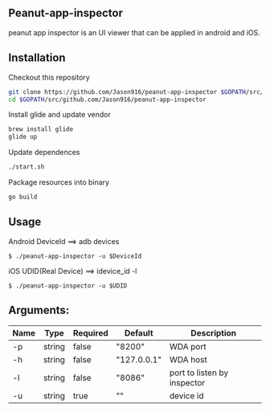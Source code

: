 ## Peanut-app-inspector
peanut app inspector is an UI viewer that can be applied in android and iOS.

## Installation
Checkout this repository
```bash
git clone https://github.com/Jason916/peanut-app-inspector $GOPATH/src/github.com/Jason916/peanut-app-inspector
cd $GOPATH/src/github.com/Jason916/peanut-app-inspector
```

Install glide and update vendor
```bash
brew install glide
glide up
```

Update dependences
```bash
./start.sh
```
Package resources into binary
```bash
go build
```

## Usage
Android
DeviceId ==> adb devices
```
$ ./peanut-app-inspector -u $DeviceId
```
iOS
UDID(Real Device) ==> idevice_id -l
```
$ ./peanut-app-inspector -u $UDID
```


## Arguments:

| Name              | Type   | Required | Default   | Description                      |
| ----------------- | ------ |--------- | --------- |--------------------------------- |
| -p                | string | false    | "8200"    |WDA port                          |
| -h                | string | false    |"127.0.0.1"|WDA host                          |
| -l                | string | false    | "8086"    |port to listen by inspector       |
| -u                | string | true     | ""        |device id                         |
